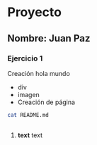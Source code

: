 # Proyecto

## Nombre: Juan Paz

### Ejercicio 1

Creación hola mundo

* div
* imagen
* Creación de página

```bash
cat README.md
 
```
 
1. **text** text